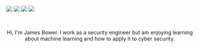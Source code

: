 [<img src="https://img.shields.io/badge/linkedin-%230077B5.svg?&style=for-the-badge&logo=linkedin&logoColor=white" />](https://www.linkedin.com/in/jamesbower/) [<img src="https://img.shields.io/badge/twitter-%230077B5.svg?&style=for-the-badge&logo=twitter&logoColor=white&color=00acee" />](https://twitter.com/jamesbower) [<img src="https://img.shields.io/badge/youtube-%23FF0000.svg?&style=for-the-badge&logo=youtube&logoColor=white" />](https://www.youtube.com/c/jamesbower1) [<img src="https://img.shields.io/badge/medium-%2312100E.svg?&style=for-the-badge&logo=medium&logoColor=white" />](https://www.jamesbower.com)

<br>

<p align="center">
Hi, I'm James Bower. I work as a security engineer but am enjoying learning about machine learning and how to apply it to cyber security.
</p>
